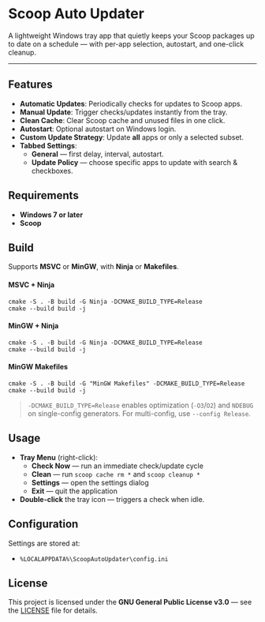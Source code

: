 # Scoop Auto Updater

A lightweight Windows tray app that quietly keeps your Scoop packages up to date on a schedule — with per-app selection, autostart, and one-click cleanup.

---

## Features

- **Automatic Updates**: Periodically checks for updates to Scoop apps.
- **Manual Update**: Trigger checks/updates instantly from the tray.
- **Clean Cache**: Clear Scoop cache and unused files in one click.
- **Autostart**: Optional autostart on Windows login.
- **Custom Update Strategy**: Update **all** apps or only a selected subset.
- **Tabbed Settings**:
    - **General** — first delay, interval, autostart.
    - **Update Policy** — choose specific apps to update with search & checkboxes.


## Requirements

- **Windows 7 or later**
- **Scoop**


## Build

Supports **MSVC** or **MinGW**, with **Ninja** or **Makefiles**.

#### MSVC + Ninja

```
cmake -S . -B build -G Ninja -DCMAKE_BUILD_TYPE=Release
cmake --build build -j
```

#### MinGW + Ninja

```
cmake -S . -B build -G Ninja -DCMAKE_BUILD_TYPE=Release
cmake --build build -j
```

#### MinGW Makefiles

```
cmake -S . -B build -G "MinGW Makefiles" -DCMAKE_BUILD_TYPE=Release
cmake --build build -j
```

> `-DCMAKE_BUILD_TYPE=Release` enables optimization (`-O3`/`O2`) and `NDEBUG` on single-config generators. For multi-config, use `--config Release`.

## Usage

- **Tray Menu** (right-click):
    - **Check Now** — run an immediate check/update cycle
    - **Clean** — run `scoop cache rm *` and `scoop cleanup *`
    - **Settings** — open the settings dialog
    - **Exit** — quit the application
- **Double-click** the tray icon — triggers a check when idle.


## Configuration

Settings are stored at:

- `%LOCALAPPDATA%\ScoopAutoUpdater\config.ini`

## License

This project is licensed under the **GNU General Public License v3.0** — see the [LICENSE](LICENSE) file for details.
